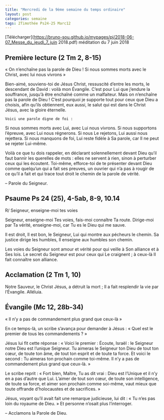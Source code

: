 ```yaml
---
title: "Mercredi de la 9ème semaine du temps ordinaire"
layout: post
categories: semaine
tags: 2Timothée Ps24-25 Marc12  
---
```


[Télécharger](https://bruno-sou.github.io/mypages/pj/2018-06-07_Messe_du_jeudi_7_juin 2018.pdf) méditation du 7 juin 2018

## Première lecture (2 Tm 2, 8-15)
« On n’enchaîne pas la parole de Dieu ! Si nous sommes morts avec le Christ, avec lui nous vivrons »

Bien-aimé, souviens-toi de Jésus Christ, ressuscité d’entre les morts, le descendant de David :
voilà mon Évangile.
C’est pour Lui que j’endure la souffrance, jusqu’à être enchaîné comme un malfaiteur.
Mais on n’enchaîne pas la parole de Dieu !
C’est pourquoi je supporte tout pour ceux que Dieu a choisis,
afin qu’ils obtiennent, eux aussi, le salut qui est dans le Christ Jésus, avec la gloire éternelle.

    Voici une parole digne de foi :
Si nous sommes morts avec Lui, avec Lui nous vivrons.
Si nous supportons l’épreuve, avec Lui nous régnerons.
Si nous Le rejetons, Lui aussi nous rejettera.
Si nous manquons de foi, Lui reste fidèle à Sa parole, car Il ne peut se rejeter Lui-même.

Voilà ce que tu dois rappeler,
en déclarant solennellement devant Dieu qu’il faut bannir les querelles de mots :
elles ne servent à rien, sinon à perturber ceux qui les écoutent.
Toi-même, efforce-toi de te présenter devant Dieu comme quelqu’un qui a fait ses preuves,
un ouvrier qui n’a pas à rougir de ce qu’il a fait et qui trace tout droit le chemin de la parole de vérité.

– Parole du Seigneur.

## Psaume Ps 24 (25), 4-5ab, 8-9, 10.14
R/ Seigneur, enseigne-moi tes voies

Seigneur, enseigne-moi Tes voies,
fais-moi connaître Ta route.
Dirige-moi par Ta vérité, enseigne-moi,
car Tu es le Dieu qui me sauve.

Il est droit, Il est bon, le Seigneur,
Lui qui montre aux pécheurs le chemin.
Sa justice dirige les humbles,
Il enseigne aux humbles son chemin.

Les voies du Seigneur sont amour et vérité
pour qui veille à Son alliance et à Ses lois.
Le secret du Seigneur est pour ceux qui Le craignent ;
à ceux-là II fait connaître son alliance.

## Acclamation (2 Tm 1, 10)

Notre Sauveur, le Christ Jésus, a détruit la mort ;
Il a fait resplendir la vie par l’Évangile.
Alléluia.

## Évangile (Mc 12, 28b-34)
« Il n’y a pas de commandement plus grand que ceux-là »

En ce temps-là, un scribe s’avança pour demander à Jésus :
« Quel est le premier de tous les commandements ? »

Jésus lui fit cette réponse : 
« Voici le premier : Écoute, Israël : le Seigneur notre Dieu est l’unique Seigneur.
Tu aimeras le Seigneur ton Dieu 
de tout ton cœur, de toute ton âme, de tout ton esprit et de toute ta force.
Et voici le second :
Tu aimeras ton prochain comme toi-même.
Il n’y a pas de commandement plus grand que ceux-là. »

Le scribe reprit :
« Fort bien, Maître, Tu as dit vrai :
Dieu est l’Unique et il n’y en a pas d’autre que Lui.
L’aimer de tout son cœur, de toute son intelligence, de toute sa force,
et aimer son prochain comme soi-même,
vaut mieux que toute offrande d’holocaustes et de sacrifices. »

Jésus, voyant qu’il avait fait une remarque judicieuse, lui dit :
« Tu n’es pas loin du royaume de Dieu. »
Et personne n’osait plus l’interroger.

– Acclamons la Parole de Dieu.
